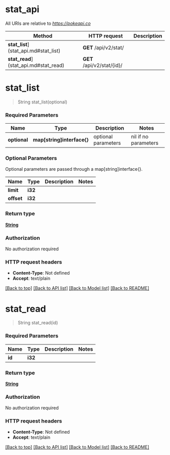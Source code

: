 # stat_api

All URIs are relative to *https://pokeapi.co*

Method | HTTP request | Description
------------- | ------------- | -------------
**stat_list**](stat_api.md#stat_list) | **GET** /api/v2/stat/ | 
**stat_read**](stat_api.md#stat_read) | **GET** /api/v2/stat/{id}/ | 


# **stat_list**
> String stat_list(optional)


### Required Parameters

Name | Type | Description  | Notes
------------- | ------------- | ------------- | -------------
 **optional** | **map[string]interface{}** | optional parameters | nil if no parameters

### Optional Parameters
Optional parameters are passed through a map[string]interface{}.

Name | Type | Description  | Notes
------------- | ------------- | ------------- | -------------
 **limit** | **i32**|  | 
 **offset** | **i32**|  | 

### Return type

[**String**](string.md)

### Authorization

No authorization required

### HTTP request headers

 - **Content-Type**: Not defined
 - **Accept**: text/plain

[[Back to top]](#) [[Back to API list]](../README.md#documentation-for-api-endpoints) [[Back to Model list]](../README.md#documentation-for-models) [[Back to README]](../README.md)

# **stat_read**
> String stat_read(id)


### Required Parameters

Name | Type | Description  | Notes
------------- | ------------- | ------------- | -------------
  **id** | **i32**|  | 

### Return type

[**String**](string.md)

### Authorization

No authorization required

### HTTP request headers

 - **Content-Type**: Not defined
 - **Accept**: text/plain

[[Back to top]](#) [[Back to API list]](../README.md#documentation-for-api-endpoints) [[Back to Model list]](../README.md#documentation-for-models) [[Back to README]](../README.md)

